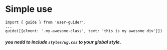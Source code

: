 # Simple use


```
import { guide } from 'user-guider';
...
guide([{elment: '.my-awesome-class', text: 'this is my awesome div'}])
```

##### you nedd to include `styles/ug.css` to your global style.
